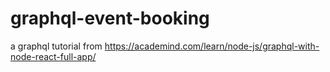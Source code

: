 # graphql-event-booking
a graphql tutorial from https://academind.com/learn/node-js/graphql-with-node-react-full-app/
